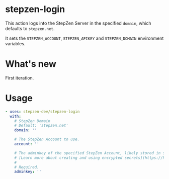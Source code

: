 # stepzen-login
This action logs into the StepZen Server in the specified `domain`, which defaults to `stepzen.net`. 

It sets the `STEPZEN_ACCOUNT`, `STEPZEN_APIKEY` and `STEPZEN_DOMAIN` environment variables.

# What's new
First iteration.

# Usage

<!-- start usage -->
```yaml
- uses: stepzen-dev/stepzen-login
  with: 
    # StepZen Domain
    # Default: 'stepzen.net'
    domain: ''

    # The StepZen Account to use.
    account: ''

    # The adminkey of the specified StepZen Account, likely stored in secrets
    # [Learn more about creating and using encrypted secrets](https://help.github.com/en/actions/automating-your-workflow-with-github-actions/creating-and-using-encrypted-secrets)
    #
    # Required. 
    adminkey: ''
```
<!-- end usage -->

